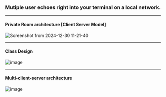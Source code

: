 ### Mutiple user echoes right into your terminal on a local network.
---
#### Private Room architecture [Client Server Model]
![Screenshot from 2024-12-30 11-21-40](https://github.com/user-attachments/assets/89aff781-6e52-4034-9ef6-11afbcbd3fd2)

---
#### Class Design
![image](https://github.com/user-attachments/assets/cd11c811-7ce4-4772-bb3a-26848bf6f3fc)


---
#### Multi-client-server architecture
![image](https://github.com/user-attachments/assets/a061b71f-55c8-426f-8f05-c3f8486f0bb8)


